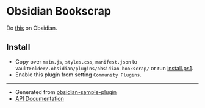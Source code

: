 # Obsidian Bookscrap

Do [this](https://github.com/AWtnb/bookscrap) on Obsidian.

## Install

- Copy over `main.js`, `styles.css`, `manifest.json` to `VaultFolder/.obsidian/plugins/obsidian-bookscrap/` or run [install.ps1](install.ps1).
- Enable this plugin from setting `Community Plugins`.

---

- Generated from [obsidian-sample-plugin](https://github.com/obsidianmd/obsidian-sample-plugin)
- [API Documentation](https://github.com/obsidianmd/obsidian-api)
